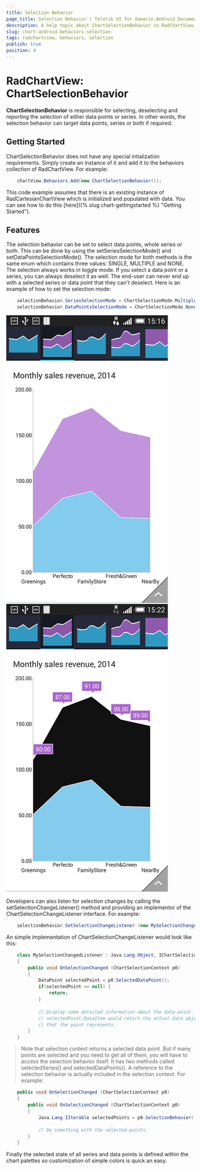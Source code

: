 ```yaml
---
title: Selection Behavior
page_title: Selection Behavior | Telerik UI for Xamarin.Android Documentation
description: A help topic about ChartSelectionBehavior in RadChartView for Android.
slug: chart-android-behaviors-selection
tags: radchartview, behaviors, selection
publish: true
position: 4
---
```


# RadChartView: ChartSelectionBehavior

**ChartSelectionBehavior** is responsible for selecting, deselecting and reporting the selection of either data points or series. In other words,
the selection behavior can target data points, series or both if required.

## Getting Started

ChartSelectionBehavior does not have any special intialization requirements. Simply create an instance of it and add it to the behaviors collection of
RadChartView.
For example:


```C#
	chartView.Behaviors.Add(new ChartSelectionBehavior());
```

This code example assumes that there is an existing instance of RadCartesianChartView which is initialized and populated with data. You
can see how to do this [here]({% slug chart-gettingstarted %} "Getting Started").

## Features
The selection behavior can be set to select data points, whole series or both. This can be done by using the setSeriesSelectionMode() and
setDataPointsSelectionMode(). The selection mode for both methods is the same enum which contains three values: SINGLE, MULTIPLE and NONE.
The selection always works in toggle mode. If you select a data point or a series, you can always deselect it as well. The end-user can never
end up with a selected series or data point that they can't deselect.
Here is an example of how to set the selection mode:


```C#
	selectionBehavior.SeriesSelectionMode = ChartSelectionMode.Multiple;
	selectionBehavior.DataPointsSelectionMode = ChartSelectionMode.None;
```

![area series not selected](images/chart-behaviors-selection-normal.png "series not selected")
![series selected](images/chart-behaviors-selection-selected.png "series selected")

Developers can also listen for selection changes by calling the setSelectionChangeListener() method and providing an implementor of the
ChartSelectionChangeListener interface. For example:


```C#
	selectionBehavior.SetSelectionChangeListener (new MySelectionChangedListener ());
```

An simple implementation of ChartSelectionChangeListener would look like this:


```C#
	class MySelectionChangedListener : Java.Lang.Object, IChartSelectionChangeListener
	{
		public void OnSelectionChanged (ChartSelectionContext p0)
		{
			DataPoint selectedPoint = p0.SelectedDataPoint();
			if(selectedPoint == null) {
				return;
			}

			// Display some detailed information about the data point.
			// selectedPoint.DataItem would return the actual data object 
			// that the point represents.
		}
	}
```

>Note that selection context returns a selected data point. But if many points are selected and you need to get all of them, you will have to access the selection behavior
itself. It has two methods called selectedSeries() and selectedDataPoints(). A reference to the selection behavior is actually included in the selection context. For example:


```C#
	public void OnSelectionChanged (ChartSelectionContext p0)
	{
		public void OnSelectionChanged (ChartSelectionContext p0)
		{
			Java.Lang.IIterable selectedPoints = p0.SelectionBehavior().SelectedDataPoints();
			
			// Do something with the selected points.
		}
	}
```

Finally the selected state of all series and data points is defined within the chart palettes so customization of simple colors is quick an easy.
